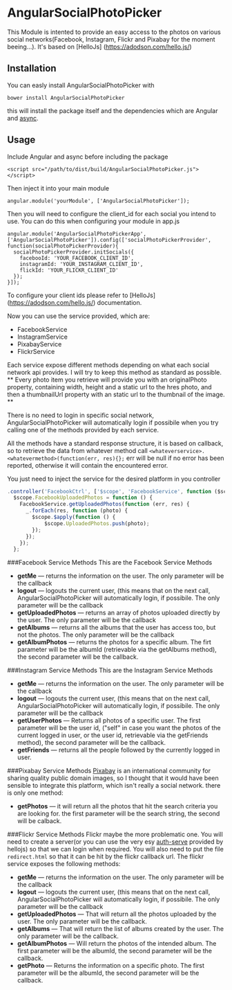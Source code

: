 # AngularSocialPhotoPicker

This Module is intented to provide an easy access to the photos on various social networks(Facebook, Instagram, Flickr 
and Pixabay for the moment beeing...). It's based on [HelloJs] (https://adodson.com/hello.js/)

## Installation
 You can easly install AngularSocialPhotoPicker with 
 
``` bower install AngularSocialPhotoPicker ```
 
 this will install the package itself and the dependencies which are Angular and [async](https://github.com/caolan/async).
 
## Usage
 
 Include Angular and async before including the package
 
``` <script src="/path/to/dist/build/AngularSocialPhotoPicker.js"></script> ```
 
 Then inject it into your main module
 
``` angular.module('yourModule', ['AngularSocialPhotoPicker']); ```

  Then you will need to configure the client_id for each social you intend to use. You can do this when configuring your module
  in app.js
  
  ```
  angular.module('AngularSocialPhotoPickerApp', ['AngularSocialPhotoPicker']).config(['socialPhotoPickerProvider', function(socialPhotoPickerProvider){
    socialPhotoPickerProvider.initSocials({
      facebooId: 'YOUR_FACEBOOK_CLIENT_ID',
      instagramId: 'YOUR_INSTAGRAM_CLIENT_ID',
      flickId: 'YOUR_FLICKR_CLIENT_ID'
    });
  }]);
  ```
To configure your client ids please refer to [HelloJs] (https://adodson.com/hello.js/) documentation.
 
Now you can use the service provided, which are: 
 
 * FacebookService
 * InstagramService
 * PixabayService
 * FlickrService
 
Each service expose different methods depending on what each social network api provides. I will try to keep this method
as standard as possible. ** Every photo item you retrieve will provide you with an originalPhoto property,
containing width, height and a static url to the hres photo, and then a thumbnailUrl property with an static url to the
thumbnail of the image. **

There is no need to login in specific social network, AngularSocialPhotoPicker will automatically login if possibile when
you try calling one of the methods provided by each service.

All the methods have a standard response structure, it is based on callback, so to retrieve the data from whatever 
method call ```<whateverservice>.<whatevermethod>(function(err, res){};``` err will be null if no error has been reported, 
otherwise it will contain the encountered error.

You just need to inject the service for the desired platform in you controller

```javascript
.controller('FacebookCtrl', ['$scope', 'FacebookService', function ($scope, FacebookService) {
  $scope.FacebookUploadedPhotos = function () {
    FacebookService.getUploadedPhotos(function (err, res) {
      _.forEach(res, function (photo) {
        $scope.$apply(function () {
            $scope.UploadedPhotos.push(photo);
        });
      });
    });
  }; 
```

###Facebook Service Methods
 This are the Facebook Service Methods
 - **getMe** — returns the information on the user. The only parameter will be the callback
 - **logout** — logouts the current user, (this means that on the next call, AngularSocialPhotoPicker will automatically login,
 if possibile. The only parameter will be the callback
 - **getUploadedPhotos** — returns an array of photos uploaded directly by the user. The only parameter will be the callback 
 - **getAlbums** — returns all the albums that the user has access too, but not the photos. The only parameter will be the callback
 - **getAlbumPhotos** — returns the photos for a specific album. The firt parameter will be the albumId (retrievable via the
 getAlbums method), the second parameter will be the callback. 
 
###Instagram Service Methods
 This are the Instagram Service Methods
  - **getMe** — returns the information on the user. The only parameter will be the callback
  - **logout** — logouts the current user, (this means that on the next call, AngularSocialPhotoPicker will automatically login,
  if possibile. The only parameter will be the callback
  - **getUserPhotos** — Returns all photos of a specific user. The first parameter will be the user id, ("self" in case
  you want the photos of the current logged in user, or the user id, retrievable via the getFriends method),
  the second parameter will be the callback.
  - **getFriends** — returns all the people followed by the currently logged in user.
   
###Pixabay Service Methods
 [Pixabay](https://pixabay.com/it/) is an international community for sharing quality public domain images, so I thought that
 it would have been sensible to integrate this platform, which isn't really a social network. 
 there is only one method: 
 - **getPhotos** — it will return all the photos that hit the search criteria you are looking for. the first parameter will 
 be the search string, the second will be calback.
 
###Flickr Service Methods 
 Flickr maybe the more problematic one. You will need to create a server(or you can use the very esy [auth-serve](https://auth-server.herokuapp.com/#-auth-server)
 provided by hellojs) so that we can login when required. 
 You will also need to put the file ```redirect.html``` so that it can be hit by the flickr callback url. 
 The flickr service exposes the following methods: 
  - **getMe** — returns the information on the user. The only parameter will be the callback
  - **logout** — logouts the current user, (this means that on the next call, AngularSocialPhotoPicker will automatically login,
  if possibile. The only parameter will be the callback
  - **getUploadedPhotos** — That will return all the photos uploaded by the user. The only parameter will be the callback. 
  - **getAlbums** — That will return the list of albums created by the user. The only parameter will be the callback.
  - **getAlbumPhotos** — Will return the photos of the intended album. The first parameter will be the albumId, the second
  parameter will be the callback.
  - **getPhoto** — Returns the information on a specific photo. The first parameter will be the albumId, the second
  parameter will be the callback.
 
  














